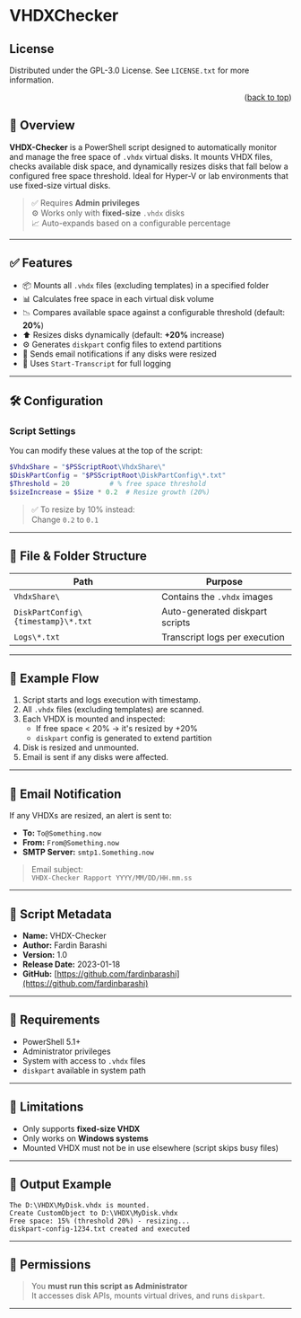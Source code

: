 # VHDXChecker

<!-- LICENSE -->
## License
Distributed under the GPL-3.0 License. See `LICENSE.txt` for more information.
<p align="right">(<a href="#readme-top">back to top</a>)</p>

## 🧾 Overview
**VHDX-Checker** is a PowerShell script designed to automatically monitor and manage the free space of `.vhdx` virtual disks. It mounts VHDX files, checks available disk space, and dynamically resizes disks that fall below a configured free space threshold. Ideal for Hyper-V or lab environments that use fixed-size virtual disks.

> ✅ Requires **Admin privileges**  
> ⚙️ Works only with **fixed-size** `.vhdx` disks  
> 📈 Auto-expands based on a configurable percentage

---

## ✅ Features

- 📦 Mounts all `.vhdx` files (excluding templates) in a specified folder
- 📊 Calculates free space in each virtual disk volume
- 📉 Compares available space against a configurable threshold (default: **20%**)
- ⬆️ Resizes disks dynamically (default: **+20%** increase)
- ⚙️ Generates `diskpart` config files to extend partitions
- 📧 Sends email notifications if any disks were resized
- 🧾 Uses `Start-Transcript` for full logging

---

## 🛠️ Configuration

### Script Settings
You can modify these values at the top of the script:

```powershell
$VhdxShare = "$PSScriptRoot\VhdxShare\"
$DiskPartConfig = "$PSScriptRoot\DiskPartConfig\*.txt"
$Threshold = 20          # % free space threshold
$sizeIncrease = $Size * 0.2  # Resize growth (20%)
```

> ✅ To resize by 10% instead:  
> Change `0.2` to `0.1`

---

## 📁 File & Folder Structure

| Path                                      | Purpose                                 |
|-------------------------------------------|-----------------------------------------|
| `VhdxShare\`                              | Contains the `.vhdx` images             |
| `DiskPartConfig\{timestamp}\*.txt`        | Auto-generated diskpart scripts         |
| `Logs\*.txt`                              | Transcript logs per execution           |

---

## 🧪 Example Flow

1. Script starts and logs execution with timestamp.
2. All `.vhdx` files (excluding templates) are scanned.
3. Each VHDX is mounted and inspected:
   - If free space < 20% → it's resized by +20%
   - `diskpart` config is generated to extend partition
4. Disk is resized and unmounted.
5. Email is sent if any disks were affected.

---

## 📧 Email Notification

If any VHDXs are resized, an alert is sent to:

- **To:** `To@Something.now`
- **From:** `From@Something.now`
- **SMTP Server:** `smtp1.Something.now`

> Email subject:  
> `VHDX-Checker Rapport YYYY/MM/DD/HH.mm.ss`

---

## 📝 Script Metadata

- **Name:** VHDX-Checker  
- **Author:** Fardin Barashi  
- **Version:** 1.0  
- **Release Date:** 2023-01-18  
- **GitHub:** [https://github.com/fardinbarashi](https://github.com/fardinbarashi)

---

## 🧠 Requirements

- PowerShell 5.1+
- Administrator privileges
- System with access to `.vhdx` files
- `diskpart` available in system path

---

## 🛑 Limitations

- Only supports **fixed-size VHDX**
- Only works on **Windows systems**
- Mounted VHDX must not be in use elsewhere (script skips busy files)

---

## 💬 Output Example

```plaintext
The D:\VHDX\MyDisk.vhdx is mounted.
Create CustomObject to D:\VHDX\MyDisk.vhdx
Free space: 15% (threshold 20%) - resizing...
diskpart-config-1234.txt created and executed
```

---

## 🔐 Permissions

> You **must run this script as Administrator**  
> It accesses disk APIs, mounts virtual drives, and runs `diskpart`.

---




